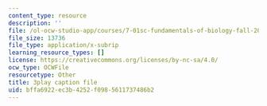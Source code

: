 ```yaml
---
content_type: resource
description: ''
file: /ol-ocw-studio-app/courses/7-01sc-fundamentals-of-biology-fall-2011/bffa6922ec3b4252f0985611737486b2_uDXH6Uu0ghc.srt
file_size: 13736
file_type: application/x-subrip
learning_resource_types: []
license: https://creativecommons.org/licenses/by-nc-sa/4.0/
ocw_type: OCWFile
resourcetype: Other
title: 3play caption file
uid: bffa6922-ec3b-4252-f098-5611737486b2
---
```

